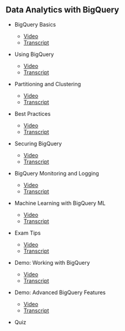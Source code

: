 ## Data Analytics with BigQuery

- BigQuery Basics
    - [Video](https://drive.google.com/file/d/1UJhGh3orQOWbqqhFnViLREnTGGvaGk70/view)
    - [Transcript]()

- Using BigQuery
    - [Video](https://drive.google.com/file/d/1YMReYtETXd-cpKl49JoJ3Q8oV-bemPsm/view)
    - [Transcript]()

- Partitioning and Clustering
    - [Video](https://drive.google.com/file/d/1AueT5GoZVk4CVS0OnqxFB-4O-g7DVG0z/view)
    - [Transcript]()

- Best Practices
    - [Video](https://drive.google.com/file/d/1Ovnr0HyfjLEa0gh-KktZWfuy5GFc8Qlu/view)
    - [Transcript]()

- Securing BigQuery
    - [Video](https://drive.google.com/file/d/1jh81fbvIvLv4Nj3lHdS0TkEBaJoWW1HQ/view)
    - [Transcript]()

- BigQuery Monitoring and Logging
    - [Video](https://drive.google.com/file/d/1ECCQrHX5IIH6_ssR9fUl2Hf-wmqOel2n/view)
    - [Transcript]()

- Machine Learning with BigQuery ML
    - [Video](https://drive.google.com/file/d/1TmXXrFEspSQWGAjaW6wdjf89eha98bRN/view)
    - [Transcript]()

- Exam Tips
    - [Video](https://drive.google.com/file/d/10u3D5ofe8rn2sUiGA1PoofUolJn2yBdP/view)
    - [Transcript]()

- Demo: Working with BigQuery
    - [Video](https://drive.google.com/file/d/1Z9QPBUCU7LtCNEAn15hV3YlC82ylxUhz/view)
    - [Transcript]()

- Demo: Advanced BigQuery Features
    - [Video](https://drive.google.com/file/d/1SyoDzgMaMLfhdi69ERFcoZ4qmLakKyz1/view)
    - [Transcript]()

- Quiz

